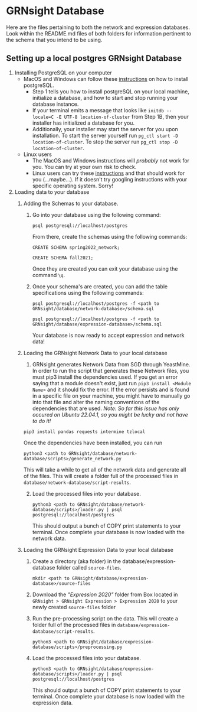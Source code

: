 # GRNsight Database
Here are the files pertaining to both the network and expression databases. Look within the README.md files of both folders for information pertinent to the schema that you intend to be using.
## Setting up a local postgres GRNsight Database
1. Installing PostgreSQL on your computer
    - MacOS and Windows can follow these [instructions](https://dondi.lmu.build/share/db/postgresql-setup-day.pdf) on how to install postgreSQL.
        - Step 1 tells you how to install postgreSQL on your local machine, initialize a database, and how to start and stop running your database instance.
        - If your terminal emits a message that looks like `initdb --locale=C -E UTF-8 location-of-cluster` from Step 1B, then your installer has initialized a database for you.
        - Additionally, your installer may start the server for you upon installation. To start the server yourself run `pg_ctl start -D location-of-cluster`. To stop the server run `pg_ctl stop -D location-of-cluster`.
    - Linux users
      - The MacOS and Windows instructions will _probably_ not work for you. You can try at your own risk to check.
      - Linux users can try these [instructions](https://www.geeksforgeeks.org/install-postgresql-on-linux/) and that should work for you (...maybe...). If it doesn't try googling instructions with your specific operating system. Sorry!
2. Loading data to your database
    1. Adding the Schemas to your database.
        1. Go into your database using the following command: 
            
            ```
            psql postgresql://localhost/postgres
            ``` 
            
           From there, create the schemas using the following commands:
            
            ```
            CREATE SCHEMA spring2022_network;
            ```
            
            ```
            CREATE SCHEMA fall2021;
            ```
            
           Once they are created you can exit your database using the command `\q`.
         2. Once your schema's are created, you can add the table specifications using the following commands:
            
            ```
            psql postgresql://localhost/postgres -f <path to GRNsight/database/network-database>/schema.sql
            ```
            
            ```
            psql postgresql://localhost/postgres -f <path to GRNsight/database/expression-database>/schema.sql
            ```
            
            Your database is now ready to accept expression and network data!
            
    2. Loading the GRNsight Network Data to your local database
        1. GRNsight generates Network Data from SGD through YeastMine. In order to run the script that generates these Network files, you must pip3 install the dependencies used. If you get an error saying that a module doesn't exist, just run `pip3 install <Module Name>` and it should fix the error. If the error persists and is found in a specific file on your machine, you might have to manually go into that file and alter the naming conventions of the dependencies that are used. _Note: So far this issue has only occured on Ubuntu 22.04.1, so you might be lucky and not have to do it!_
        
          ```
          pip3 install pandas requests intermine tzlocal
          ```
          
          Once the dependencies have been installed, you can run 
          
          ```
          python3 <path to GRNsight/database/network-database/scripts>/generate_network.py
          ```
        
          This will take a while to get all of the network data and generate all of the files. This will create a folder full of the processed files in `database/network-database/script-results`.
  
        2. Load the processed files into your database. 
        
            ```
            python3 <path to GRNsight/database/network-database/scripts>/loader.py | psql postgresql://localhost/postgres
            ```
            
            This should output a bunch of COPY print statements to your terminal. Once complete your database is now loaded with the network data.
        
    3. Loading the GRNsight Expression Data to your local database
        1. Create a directory (aka folder) in the database/expression-database folder called `source-files`. 
        
            ```
            mkdir <path to GRNsight/database/expression-database>/source-files
            ```
        
        2. Download the _"Expression 2020"_ folder from Box located in `GRNsight > GRNsight Expression > Expression 2020` to your newly created `source-files` folder
        3. Run the pre-processing script on the data. This will create a folder full of the processed files in `database/expression-database/script-results`.
        
            ```
            python3 <path to GRNsight/database/expression-database/scripts>/preprocessing.py
            ```
            
        4. Load the processed files into your database. 
        
            ```
            python3 <path to GRNsight/database/expression-database/scripts>/loader.py | psql postgresql://localhost/postgres
            ```
            
            This should output a bunch of COPY print statements to your terminal. Once complete your database is now loaded with the expression data.
        
